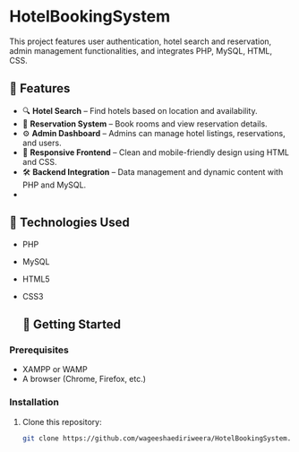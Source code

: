 # HotelBookingSystem
This project features user authentication, hotel search and reservation, admin management functionalities, and integrates PHP, MySQL, HTML, CSS.
## 🌟 Features

- 🔍 **Hotel Search** – Find hotels based on location and availability.
- 🏨 **Reservation System** – Book rooms and view reservation details.
- ⚙️ **Admin Dashboard** – Admins can manage hotel listings, reservations, and users.
- 🎨 **Responsive Frontend** – Clean and mobile-friendly design using HTML and CSS.
- 🛠️ **Backend Integration** – Data management and dynamic content with PHP and MySQL.
- 
## 📂 Technologies Used

- PHP
- MySQL
- HTML5
- CSS3

  ## 🚀 Getting Started

### Prerequisites

- XAMPP or WAMP
- A browser (Chrome, Firefox, etc.)
### Installation

1. Clone this repository:

   ```bash
   git clone https://github.com/wageeshaediriweera/HotelBookingSystem.git


  


   
